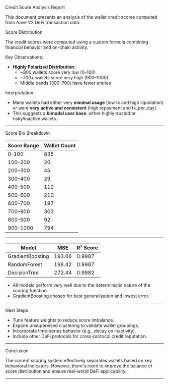 
Credit Score Analysis Report

This document presents an analysis of the wallet credit scores computed from Aave V2 DeFi transaction data.



Score Distribution

The credit scores were computed using a custom formula combining financial behavior and on-chain activity.

Key Observations:

- **Highly Polarized Distribution**:
  - ~800 wallets score very low (0–100)
  - ~700+ wallets score very high (900–1000)
  - Middle bands (300–700) have fewer entries

Interpretation:
- Many wallets had either very **minimal usage** (low tx and high liquidation) or were **very active and consistent** (high repayment and tx_per_day).
- This suggests a **bimodal user base**: either highly trusted or risky/inactive wallets.

---
Score Bin Breakdown

| Score Range      | Wallet Count |
|------------------|--------------|
| 0–100            | 835          |
| 100–200          | 20           |
| 200–300          | 45           |
| 300–400          | 29           |
| 400–500          | 110          |
| 500–600          | 210          |
| 600–700          | 197          |
| 700–800          | 303          |
| 800–900          | 92           |
| 900–1000         | 794          |

---



| Model            | MSE     | R² Score |
|------------------|---------|----------|
| GradientBoosting | 193.06  | 0.9987   |
| RandomForest     | 198.42  | 0.9987   |
| DecisionTree     | 272.44  | 0.9982   |

- All models perform very well due to the deterministic nature of the scoring function.
- GradientBoosting chosen for best generalization and lowest error.

---
Next Steps

- Tune feature weights to reduce score imbalance.
- Explore unsupervised clustering to validate wallet groupings.
- Incorporate time-series behavior (e.g., decay on inactivity).
- Include other DeFi protocols for cross-protocol credit reputation.

---

 Conclusion

The current scoring system effectively separates wallets based on key behavioral indicators. However, there's room to improve the balance of score distribution and ensure real-world DeFi applicability.

---
